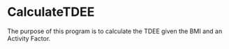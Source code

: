 # CalculateTDEE
The purpose of this program is to calculate the TDEE given the BMI and an Activity Factor. 

